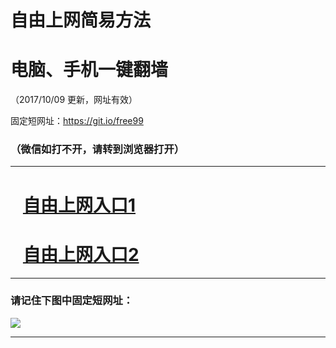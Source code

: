 ﻿# 自由上网简易方法

# 电脑、手机一键翻墙

（2017/10/09 更新，网址有效）

固定短网址：https://git.io/free99

### （微信如打不开，请转到浏览器打开）


***





# &nbsp;&nbsp; <a href="http://ft2674620824.fwq-tz-1001.info/fwqtz01.html?t=10090011012 " target="_blank">自由上网入口1</a>
# &nbsp;&nbsp; <a href="http://ft1319825546.fwq-tz-1002.info/fwqtz02.html?t=10090013637 " target="_blank">自由上网入口2</a>
***

### 请记住下图中固定短网址：

<img src="https://s3-us-west-2.amazonaws.com/fwq-1001/yjfq-20170905okok.png" /> 


***

